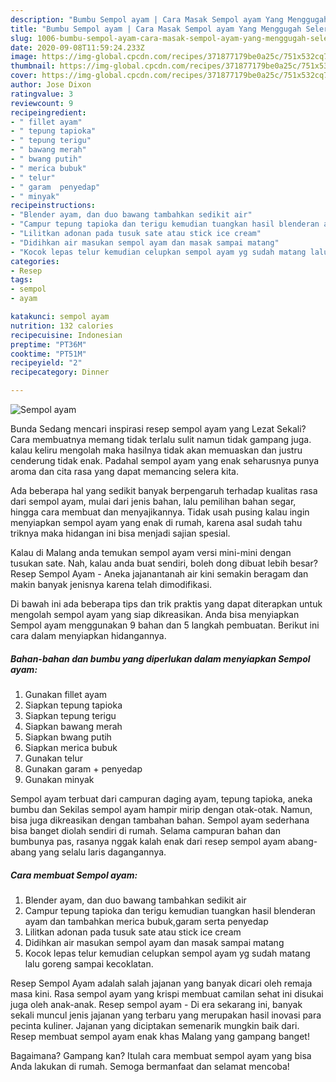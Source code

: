 ```yaml
---
description: "Bumbu Sempol ayam | Cara Masak Sempol ayam Yang Menggugah Selera"
title: "Bumbu Sempol ayam | Cara Masak Sempol ayam Yang Menggugah Selera"
slug: 1006-bumbu-sempol-ayam-cara-masak-sempol-ayam-yang-menggugah-selera
date: 2020-09-08T11:59:24.233Z
image: https://img-global.cpcdn.com/recipes/371877179be0a25c/751x532cq70/sempol-ayam-foto-resep-utama.jpg
thumbnail: https://img-global.cpcdn.com/recipes/371877179be0a25c/751x532cq70/sempol-ayam-foto-resep-utama.jpg
cover: https://img-global.cpcdn.com/recipes/371877179be0a25c/751x532cq70/sempol-ayam-foto-resep-utama.jpg
author: Jose Dixon
ratingvalue: 3
reviewcount: 9
recipeingredient:
- " fillet ayam"
- " tepung tapioka"
- " tepung terigu"
- " bawang merah"
- " bwang putih"
- " merica bubuk"
- " telur"
- " garam  penyedap"
- " minyak"
recipeinstructions:
- "Blender ayam, dan duo bawang tambahkan sedikit air"
- "Campur tepung tapioka dan terigu kemudian tuangkan hasil blenderan ayam dan tambahkan merica bubuk,garam serta penyedap"
- "Lilitkan adonan pada tusuk sate atau stick ice cream"
- "Didihkan air masukan sempol ayam dan masak sampai matang"
- "Kocok lepas telur kemudian celupkan sempol ayam yg sudah matang lalu goreng sampai kecoklatan."
categories:
- Resep
tags:
- sempol
- ayam

katakunci: sempol ayam 
nutrition: 132 calories
recipecuisine: Indonesian
preptime: "PT36M"
cooktime: "PT51M"
recipeyield: "2"
recipecategory: Dinner

---
```



![Sempol ayam](https://img-global.cpcdn.com/recipes/371877179be0a25c/751x532cq70/sempol-ayam-foto-resep-utama.jpg)

Bunda Sedang mencari inspirasi resep sempol ayam yang Lezat Sekali? Cara membuatnya memang tidak terlalu sulit namun tidak gampang juga. kalau keliru mengolah maka hasilnya tidak akan memuaskan dan justru cenderung tidak enak. Padahal sempol ayam yang enak seharusnya punya aroma dan cita rasa yang dapat memancing selera kita.

Ada beberapa hal yang sedikit banyak berpengaruh terhadap kualitas rasa dari sempol ayam, mulai dari jenis bahan, lalu pemilihan bahan segar, hingga cara membuat dan menyajikannya. Tidak usah pusing kalau ingin menyiapkan sempol ayam yang enak di rumah, karena asal sudah tahu triknya maka hidangan ini bisa menjadi sajian spesial.

Kalau di Malang anda temukan sempol ayam versi mini-mini dengan tusukan sate. Nah, kalau anda buat sendiri, boleh dong dibuat lebih besar? Resep Sempol Ayam - Aneka jajanantanah air kini semakin beragam dan makin banyak jenisnya karena telah dimodifikasi.


Di bawah ini ada beberapa tips dan trik praktis yang dapat diterapkan untuk mengolah sempol ayam yang siap dikreasikan. Anda bisa menyiapkan Sempol ayam menggunakan 9 bahan dan 5 langkah pembuatan. Berikut ini cara dalam menyiapkan hidangannya.

<!--inarticleads1-->

##### Bahan-bahan dan bumbu yang diperlukan dalam menyiapkan Sempol ayam:

1. Gunakan  fillet ayam
1. Siapkan  tepung tapioka
1. Siapkan  tepung terigu
1. Siapkan  bawang merah
1. Siapkan  bwang putih
1. Siapkan  merica bubuk
1. Gunakan  telur
1. Gunakan  garam + penyedap
1. Gunakan  minyak


Sempol ayam terbuat dari campuran daging ayam, tepung tapioka, aneka bumbu dan Sekilas sempol ayam hampir mirip dengan otak-otak. Namun, bisa juga dikreasikan dengan tambahan bahan. Sempol ayam sederhana bisa banget diolah sendiri di rumah. Selama campuran bahan dan bumbunya pas, rasanya nggak kalah enak dari resep sempol ayam abang-abang yang selalu laris dagangannya. 

<!--inarticleads2-->

##### Cara membuat Sempol ayam:

1. Blender ayam, dan duo bawang tambahkan sedikit air
1. Campur tepung tapioka dan terigu kemudian tuangkan hasil blenderan ayam dan tambahkan merica bubuk,garam serta penyedap
1. Lilitkan adonan pada tusuk sate atau stick ice cream
1. Didihkan air masukan sempol ayam dan masak sampai matang
1. Kocok lepas telur kemudian celupkan sempol ayam yg sudah matang lalu goreng sampai kecoklatan.


Resep Sempol Ayam adalah salah jajanan yang banyak dicari oleh remaja masa kini. Rasa sempol ayam yang krispi membuat camilan sehat ini disukai juga oleh anak-anak. Resep sempol ayam - Di era sekarang ini, banyak sekali muncul jenis jajanan yang terbaru yang merupakan hasil inovasi para pecinta kuliner. Jajanan yang diciptakan semenarik mungkin baik dari. Resep membuat sempol ayam enak khas Malang yang gampang banget! 

Bagaimana? Gampang kan? Itulah cara membuat sempol ayam yang bisa Anda lakukan di rumah. Semoga bermanfaat dan selamat mencoba!
